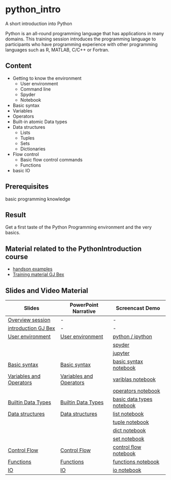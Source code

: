 # python_intro
A short introduction into Python

Python is an all-round programming language that has applications in many domains. 
This training session introduces the programming language to participants who have programming experience with other programming
languages such as R, MATLAB, C/C++ or Fortran.

## Content

- Getting to know the environment
   - User environment
   - Command line
   - Spyder
   - Notebook
- Basic syntax 
- Variables
- Operators 
- Built-in atomic Data types
- Data structures
   - Lists 
   - Tuples 
   - Sets 
   - Dictionaries
- Flow control
   - Basic flow control commands
   - Functions
- basic IO

## Prerequisites

basic programming knowledge

## Result

Get a first taste of the Python Programming environment and the very basics.


## Material related to the PythonIntroduction course

* [handson examples](https://github.com/franklbvp/python_intro/blob/main/docs/PythonIntro.zip)
* [Training material GJ Bex](https://github.com/gjbex/training-material/tree/master/Python)

## Slides and Video Material

|Slides | PowerPoint Narrative | Screencast Demo |
|------------ | -------------------- | -----------------------|
|[Overview session](https://github.com/franklbvp/python_intro/blob/main/docs/Python_asASecondLanguage_overview.pdf) | - | - |
|[introduction GJ Bex](https://github.com/franklbvp/python_intro/blob/main/docs/python_intro_gjb-onlyintro.pdf)| - | - |
| [User environment](https://github.com/franklbvp/python_intro/blob/main/docs/Python_intro-userEnvironments.pdf) | [User environment](https://kuleuven.mediaspace.kaltura.com/media/Python_intro-userEnvironments-nar/1_80q2k5xe) | [python / ipython](https://kuleuven.mediaspace.kaltura.com/media/demo_python_ipython_cli/1_rck4ajz7) |
| []() | []() | [spyder](https://kuleuven.mediaspace.kaltura.com/media/demo_spyder_start/1_9fqn24qw) |
| []() | []() | [jupyter](https://kuleuven.mediaspace.kaltura.com/media/demo_jupyter_start/1_jftaak04) |
| [Basic syntax](https://github.com/franklbvp/python_intro/blob/main/docs/Python_intro-programming-syntax.pdf) | [Basic syntax](https://kuleuven.mediaspace.kaltura.com/media/Python_intro-programming-syntax-nar/1_viacj08j) | [basic syntax notebook](https://kuleuven.mediaspace.kaltura.com/media/nb_basic_syntax/1_fn6a67qc) |
| [Variables and Operators](https://github.com/franklbvp/python_intro/blob/main/docs/Python_intro-programming-variables_operators.pdf) | [Variables and Operators](https://kuleuven.mediaspace.kaltura.com/media/Python_intro-programming-variables_operators-nar/1_zizjpzpg) | [variblas notebook](https://kuleuven.mediaspace.kaltura.com/media/nb_variables/1_t6xjvi4a) |
| []() | []() | [operators notebook](https://kuleuven.mediaspace.kaltura.com/media/nb_operators/1_37tfyzhz) |
| [Builtin Data Types](https://github.com/franklbvp/python_intro/blob/main/docs/Python_intro-programming-builtin_datatypes.pdf) | [Builtin Data Types](https://kuleuven.mediaspace.kaltura.com/media/Python_intro-programming-builtin_datatypes-nar/1_jdbwcry1) | [basic data types notebook](https://kuleuven.mediaspace.kaltura.com/media/nb_basic_datatypes/1_jg6fcge2) |
| [Data structures](https://github.com/franklbvp/python_intro/blob/main/docs/Python_intro-programming-datastructures.pdf) | [Data structures](https://kuleuven.mediaspace.kaltura.com/media/Python_intro-programming-datastructures-nar/1_1as7ffsg) | [list notebook](https://kuleuven.mediaspace.kaltura.com/media/nb_list/1_31mycq3a) |
| []() | []() | [tuple notebook](https://kuleuven.mediaspace.kaltura.com/media/nb_tuple/1_gbxvbbbn) |
| []() | []() | [dict notebook](https://kuleuven.mediaspace.kaltura.com/media/nb_dict/1_j0g2oice) |
| []() | []() | [set notebook](https://kuleuven.mediaspace.kaltura.com/media/nb_set/1_k6wlu19h) |
| [Control Flow](https://github.com/franklbvp/python_intro/blob/main/docs/Python_intro-programming-control_flow.pdf) | [Control Flow](https://kuleuven.mediaspace.kaltura.com/media/Python_intro-programming-control_flow-nar/1_d9zn2v7e) | [control flow notebook](https://kuleuven.mediaspace.kaltura.com/media/nb_control_flow/1_l1878qen) |
| [Functions](https://github.com/franklbvp/python_intro/blob/main/docs/Python_intro-programming-functions.pdf) | [Functions](https://kuleuven.mediaspace.kaltura.com/media/Python_intro-programming-functions-nar/1_okiulncn) | [functions notebook](https://kuleuven.mediaspace.kaltura.com/media/nb_functions/1_oxi6cqmc) |
| [IO](https://github.com/franklbvp/python_intro/blob/main/docs/Python_intro-programming-io.pdf) | [IO](https://kuleuven.mediaspace.kaltura.com/media/Python_intro-programming-io-nar/1_nl2cbb5q) | [io notebook](https://kuleuven.mediaspace.kaltura.com/media/nb_io.mp4/1_474ihzea) |
